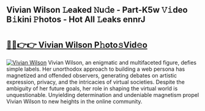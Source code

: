 ## Vivian Wilson 𝙻eaked 𝙽u𝚍e - Part-K5w 𝚅𝚒deo B𝚒kini 𝙿hotos - Hot All 𝙻eaks ennrJ

# <h2><a href="http://ld3i5ld.urlbe.top/?page=Vivian+Wilson">🔗🔗👉👉 Vivian Wilson P𝚑oto𝚜Vid𝚎o</a></h2>

[![Vivian Wilson](https://i.imgur.com/eBuTRDB.gif)](http://ld3i5ld.urlbe.top/?page=Vivian+Wilson)
Vivian Wilson, an enigmatic and multifaceted figure, defies simple labels. Her unorthodox approach to building a web persona has magnetized and offended observers, generating debates on artistic expression, privacy, and the intricacies of virtual societies. Despite the ambiguity of her future goals, her role in shaping the virtual world is unquestionable. Unyielding determination and undeniable magnetism propel Vivian Wilson to new heights in the online community.
